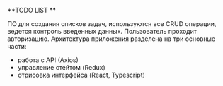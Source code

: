 **TODO LIST **

ПО для создания списков задач, используются все CRUD операции, ведется контроль введенных данных. 
Пользователь проходит авторизацию. 
Архитектура приложения разделена на три основные части: 
- работа с API (Axios) 
- управление стейтом (Redux) 
- отрисовка интерфейса (React, Typescript)

